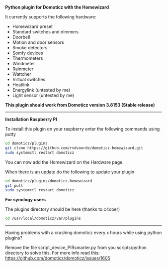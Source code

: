 <b>Python plugin for Domoticz with the Homewizard</b>

It currently supports the following hardware:
<ul>
<li>Homewizard preset</li>
<li>Standard switches and dimmers</li>
<li>Doorbell</li>
<li>Motion and door sensors</li>
<li>Smoke detectors</li>
<li>Somfy devices</li>
<li>Thermometers</li>
<li>Windmeter</li>
<li>Rainmeter</li>
<li>Wattcher</li>
<li>Virtual switches</li>
<li>Heatlink</li>
<li>Energylink (untested by me)</li>
<li>Light sensor (untested by me)</li>
</ul>

<b>This plugin should work from Domoticz version 3.8153 (Stable release)</b>

<hr/>

<b>Installation Raspberry PI</b>

To install this plugin on your raspberry enter the following commands using putty
```bash
cd domoticz/plugins
git clone https://github.com/rvdvoorde/domoticz-homewizard.git
sudo systemctl restart domoticz
```
  
You can now add the Homewizard on the Hardware page.

When there is an update do the following to update your plugin
```bash
cd domoticz/plugins/domoticz-homewizard
git pull
sudo systemctl restart domoticz
```
  
<b>For synology users</b>

The plugins directory should be here (thanks to c4coer)
```bash
cd /usr/local/domoticz/var/plugins
```

<hr/>

Having problems with a crashing domoticz every x hours while using python plugins?

Remove the file script_device_PIRsmarter.py from you scripts/python directory to
solve this. For more info read this: https://github.com/domoticz/domoticz/issues/1605

